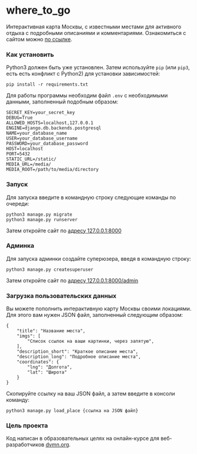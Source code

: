 # where_to_go
 
Интерактивная карта Москвы, с известными местами для активного отдыха с подробными описаниями и комментариями. Ознакомиться с сайтом можно [по ссылке](https://yuraml.pythonanywhere.com/).

### Как установить

Python3 должен быть уже установлен. 
Затем используйте `pip` (или `pip3`, есть есть конфликт с Python2) для установки зависимостей:
```
pip install -r requirements.txt
```

Для работы программы необходим файл `.env` с необходимыми данными, заполненный подобным образом:

```
SECRET_KEY=your_secret_key
DEBUG=True
ALLOWED_HOSTS=localhost,127.0.0.1
ENGINE=django.db.backends.postgresql
NAME=your_database_name
USER=your_database_username
PASSWORD=your_database_password
HOST=localhost
PORT=5432
STATIC_URL=/static/
MEDIA_URL=/media/
MEDIA_ROOT=/path/to/media/directory
```

### Запуск

Для запуска введите в командную строку следующие команды по очереди:

```console
python3 manage.py migrate
python3 manage.py runserver
```

Затем откройте сайт по [адресу 127.0.0.1:8000](http://127.0.0.1:8000/)


### Админка

Для запуска админки создайте суперюзера, введя в командную строку:

```console
python3 manage.py createsuperuser
```

Затем откройте сайт по [адресу 127.0.0.1:8000/admin](http://127.0.0.1:8000/admin)


### Загрузка пользовательских данных

Вы можете пополнить интерактивную карту Москвы своими локациями. Для этого вам нужен JSON файл, заполненный следующим образом:

```
{
    "title": "Название места",
    "imgs": [
        "Список ссылок на ваши картинки, через запятую",
    ],
    "description_short": "Краткое описание места",
    "description_long": "Подробное описание места",
    "coordinates": {
        "lng": "Долгота",
        "lat": "Широта"
    }
}
```

Скопируйте ссылку на ваш JSON файл, а затем введите в консоли команду:

```console
python3 manage.py load_place {ссылка на JSON файл}
```


### Цель проекта

Код написан в образовательных целях на онлайн-курсе для веб-разработчиков [dvmn.org](https://dvmn.org/).
